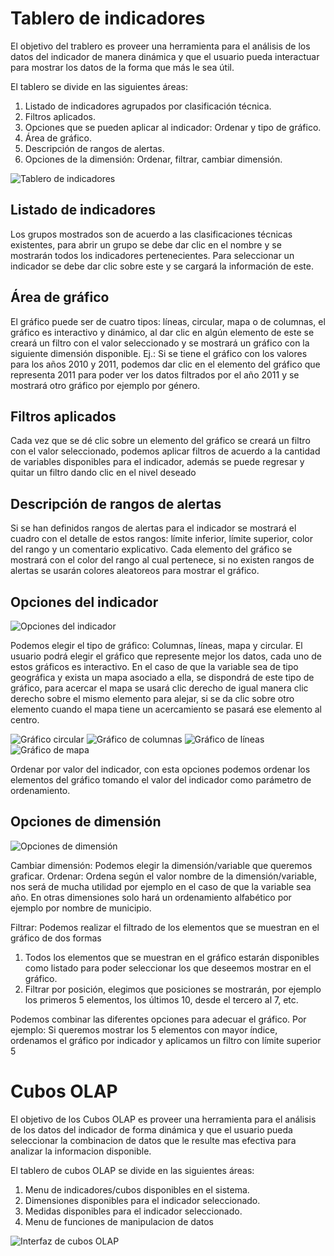 # Tablero de indicadores
El objetivo del trablero es proveer una herramienta para el análisis de los datos del indicador de manera dinámica y que el usuario pueda interactuar para mostrar los datos de la forma que más le sea útil.

El tablero se divide en las siguientes áreas:
1. Listado de indicadores agrupados por clasificación técnica.
2. Filtros aplicados.
3. Opciones que se pueden aplicar al indicador: Ordenar y tipo de gráfico.
4. Área de gráfico.
5. Descripción de rangos de alertas.
6. Opciones de la dimensión: Ordenar, filtrar, cambiar dimensión.

![Tablero de indicadores](tablero.png)

## Listado de indicadores
Los grupos mostrados son de acuerdo a las clasificaciones técnicas existentes, para abrir un grupo se debe dar clic en el nombre y se mostrarán todos los indicadores pertenecientes. Para seleccionar un indicador se debe dar clic sobre este y se cargará la información de este.

## Área de gráfico
El gráfico puede ser de cuatro tipos: líneas, circular, mapa o de columnas, el gráfico es interactivo y dinámico, al dar clic en algún elemento de este se creará un filtro con el valor seleccionado y se mostrará un gráfico con la siguiente dimensión disponible. Ej.: Si se tiene el gráfico con los valores para los años 2010 y 2011, podemos dar clic en el elemento del gráfico que representa 2011 para poder ver los datos filtrados por el año 2011 y se mostrará otro gráfico por ejemplo por género.

## Filtros aplicados
Cada vez que se dé clic sobre un elemento del gráfico se creará un filtro con el valor seleccionado, podemos aplicar filtros de acuerdo a la cantidad de variables disponibles para el indicador, además se puede regresar y quitar un filtro dando clic en el nivel deseado

## Descripción de rangos de alertas
Si se han definidos rangos de alertas para el indicador se mostrará el cuadro con el detalle de estos rangos: límite inferior, límite superior, color del rango y un comentario explicativo.
Cada elemento del gráfico se mostrará con el color del rango al cual pertenece, si no existen rangos de alertas se usarán colores aleatoreos para mostrar el gráfico.

## Opciones del indicador

![Opciones del indicador](opciones_indicador.png)

Podemos elegir el tipo de gráfico: Columnas, líneas, mapa y circular. El usuario podrá elegir el gráfico que represente mejor los datos, cada uno de estos gráficos es interactivo.
En el caso de que la variable sea de tipo geográfica y exista un mapa asociado a ella, se dispondrá de este tipo
de gráfico, para acercar el mapa se usará clic derecho de igual manera clic derecho sobre el mismo elemento
para alejar, si se da clic sobre otro elemento cuando el mapa tiene un acercamiento se pasará ese elemento al centro.

![Gráfico circular](region_pastel.png)
![Gráfico de columnas](region_columnas.png)
![Gráfico de líneas](region_lineas.png)
![Gráfico de mapa](grafico_mapa.png)

Ordenar por valor del indicador, con esta opciones podemos ordenar los elementos del gráfico tomando el valor del indicador como parámetro de ordenamiento.

## Opciones de dimensión
![Opciones de dimensión](opciones_dimension.png)

Cambiar dimensión: Podemos elegir la dimensión/variable que queremos graficar.
Ordenar: Ordena según el valor nombre de la dimensión/variable, nos será de mucha utilidad por ejemplo en el caso de que la variable sea año. En otras dimensiones solo hará un ordenamiento alfabético por ejemplo por nombre de municipio.

Filtrar: Podemos realizar el filtrado de los elementos que se muestran en el gráfico de dos formas

1. Todos los elementos que se muestran en el gráfico estarán disponibles como listado para poder seleccionar los que deseemos mostrar en el gráfico.
2. Filtrar por posición, elegimos que posiciones se mostrarán, por ejemplo los primeros 5 elementos, los últimos 10, desde el tercero al 7, etc.

Podemos combinar las diferentes opciones para adecuar el gráfico. Por ejemplo: Si queremos mostrar los 5 elementos con mayor índice, ordenamos el gráfico por indicador y aplicamos un filtro con límite superior 5


# Cubos OLAP

El objetivo de los Cubos OLAP es proveer una herramienta para el análisis de los datos del indicador de forma dinámica y que el usuario pueda seleccionar la combinacion de datos que le resulte mas efectiva para analizar la informacion disponible.

El tablero de cubos OLAP se divide en las siguientes áreas:
1. Menu de indicadores/cubos disponibles en el sistema.
2. Dimensiones disponibles para el indicador seleccionado.
3. Medidas disponibles para el indicador seleccionado.
4. Menu de funciones de manipulacion de datos 

![Interfaz de cubos OLAP](cubos_olap.png)

